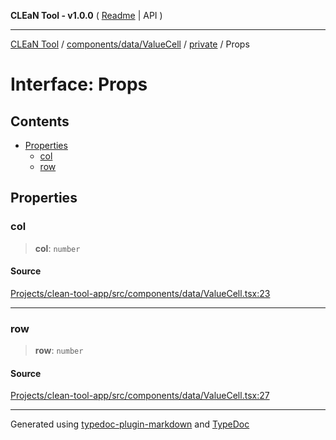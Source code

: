 **CLEaN Tool - v1.0.0** ( [Readme](../../../../../README.md) \| API )

***

[CLEaN Tool](../../../../../modules.md) / [components/data/ValueCell](../../README.md) / [private](../README.md) / Props

# Interface: Props

## Contents

- [Properties](Props.md#properties)
  - [col](Props.md#col)
  - [row](Props.md#row)

## Properties

### col

> **col**: `number`

#### Source

[Projects/clean-tool-app/src/components/data/ValueCell.tsx:23](https://github.com/yuckyh/clean-tool-app/)

***

### row

> **row**: `number`

#### Source

[Projects/clean-tool-app/src/components/data/ValueCell.tsx:27](https://github.com/yuckyh/clean-tool-app/)

***

Generated using [typedoc-plugin-markdown](https://www.npmjs.com/package/typedoc-plugin-markdown) and [TypeDoc](https://typedoc.org/)
